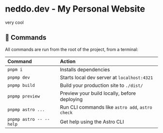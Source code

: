 # neddo.dev - My Personal Website

very cool

## 🧞 Commands

All commands are run from the root of the project, from a terminal:

| Command                   | Action                                           |
| :------------------------ | :----------------------------------------------- |
| `pnpm i`             | Installs dependencies                            |
| `pnpmp dev`             | Starts local dev server at `localhost:4321`      |
| `pnpmp build`           | Build your production site to `./dist/`          |
| `pnpmp preview`         | Preview your build locally, before deploying     |
| `pnpmp astro ...`       | Run CLI commands like `astro add`, `astro check` |
| `pnpmp astro -- --help` | Get help using the Astro CLI                     |
